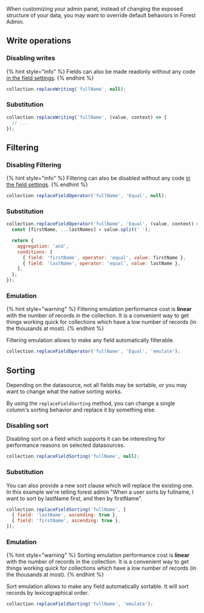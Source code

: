 When customizing your admin panel, instead of changing the exposed structure of your data, you may want to override default behaviors in Forest Admin.

## Write operations

### Disabling writes

{% hint style="info" %}
Fields can also be made readonly without any code [in the field settings](https://docs.forestadmin.com/user-guide/collections/customize-your-fields#basic-settings).
{% endhint %}

```javascript
collection.replaceWriting('fullName', null);
```

### Substitution

```javascript
collection.replaceWriting('fullName', (value, context) => {
  // ...
});
```

## Filtering

### Disabling Filtering

{% hint style="info" %}
Filtering can also be disabled without any code [in the field settings](https://docs.forestadmin.com/user-guide/collections/customize-your-fields#basic-settings).
{% endhint %}

```javascript
collection.replaceFieldOperator('fullName', 'Equal', null);
```

### Substitution

```javascript
collection.replaceFieldOperator('fullName', 'Equal', (value, context) => {
  const [firstName, ...lastNames] = value.split(' ');

  return {
    aggregation: 'and',
    conditions: [
      { field: 'firstName', operator: 'equal', value: firstName },
      { field: 'lastName', operator: 'equal', value: lastName },
    ],
  };
});
```

### Emulation

{% hint style="warning" %}
Filtering emulation performance cost is **linear** with the number of records in the collection. It is a convenient way to get things working quick for collections which have a low number of records (in the thousands at most).
{% endhint %}

Filtering emulation allows to make any field automatically filterable.

```javascript
collection.replaceFieldOperator('fullName', 'Equal', 'emulate');
```

## Sorting

Depending on the datasource, not all fields may be sortable, or you may want to change what the native sorting works.

By using the `replaceFieldSorting` method, you can change a single column's sorting behavior and replace it by something else.

### Disabling sort

Disabling sort on a field which supports it can be interesting for performance reasons on selected datasources.

```javascript
collection.replaceFieldSorting('fullName', null);
```

### Substitution

You can also provide a new sort clause which will replace the existing one. In this example we're telling forest admin "When a user sorts by fullname, I want to sort by lastName first, and then by firstName".

```javascript
collection.replaceFieldSorting('fullName', [
  { field: 'lastName', ascending: true },
  { field: 'firstName', ascending: true },
]);
```

### Emulation

{% hint style="warning" %}
Sorting emulation performance cost is **linear** with the number of records in the collection. It is a convenient way to get things working quick for collections which have a low number of records (in the thousands at most).
{% endhint %}

Sort emulation allows to make any field automatically sortable. It will sort records by lexicographical order.

```javascript
collection.replaceFieldSorting('fullName', 'emulate');
```

